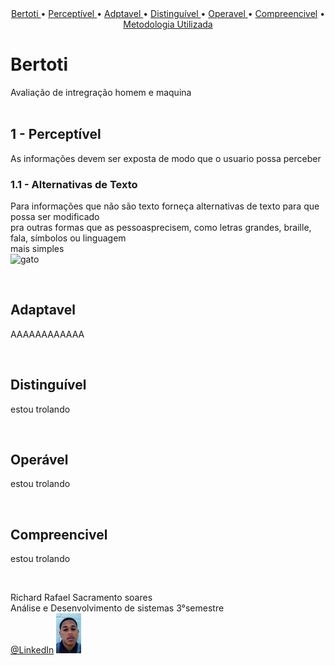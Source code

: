<br>
<br>
<p align="center">
  <a href ="bertoti"> Bertoti </a>  •   
  <a href ="#Perceptivel"> Perceptível </a>  •   
  <a href ="#adaptavel"> Adptavel </a>  •  
  <a href ="#Distinguível"> Distinguível </a>  • 
  <a href ="#operavel"> Operavel </a>  • 
  <a href ="#compreencivel">Compreencivel</a>  • 
  <a href ="#metodologia-utilizada">Metodologia Utilizada</a> 
 
</p>

# Bertoti

 Avaliação de intregração homem e maquina 
 <br id="bertoti">
<br>


## 1 - Perceptível
As informações devem ser exposta de modo que o usuario possa perceber <br>
 ### 1.1 - Alternativas de Texto  <br>
 Para informações que não são texto forneça alternativas de texto para que possa ser modificado <br>
 pra outras formas que as pessoasprecisem, como letras grandes, braille, fala, símbolos ou linguagem <br> 
 mais simples <br>
 ![gato](https://github.com/Richardrafael/bertoti/blob/main/Intregra%C3%A7%C3%A3o_Homem_Maquina/readme/imge/gato.png)
 

<br id="Perceptivel"> 


## Adaptavel
AAAAAAAAAAAA<br>

<br id="adaptavel"> 

## Distinguível
estou trolando<br>

<br id="Distinguível">   

## Operável
estou trolando<br>

<br id="operavel">
    

## Compreencivel
estou trolando<br>

<br id="compreencivel">

Richard Rafael Sacramento soares <br>
Análise e Desenvolvimento de sistemas 3°semestre <br> 
[@LinkedIn](https://www.linkedin.com/mwlite/in/richard-soares-002195221) <img src = "./Intregração_Homem_Maquina/readme/imge/richard.png" width="40">                                  

<br>



